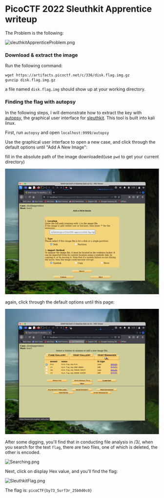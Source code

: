 # PicoCTF 2022 Sleuthkit Apprentice writeup

The Problem is the following:

![sleuthkitApprenticeProblem.png](.media/sleuthkitApprenticeProblem.png)

### Download & extract the image

Run the following command:

```shell
wget https://artifacts.picoctf.net/c/336/disk.flag.img.gz
gunzip disk.flag.img.gz
```

a file named `disk.flag.img` should show up at your working directory.

### Finding the flag with autopsy

In the following steps, I will demonstrate how to extract the key with [autopsy](https://www.autopsy.com/), the graphical user interface for [sleuthkit](https://www.sleuthkit.org/). This tool is built into kali linux.

First, run `autopsy` and open `localhost:9999/autopsy`

Use the graphical user interface to open a new case, and click through the default options until "Add A New Image":

fill in the absolute path of the image downloaded(use `pwd` to get your current directory)

![FillImgPath.png](./media/FillImgPath.png)

again, click through the default options until this page:

![mainpage.png](./media/mainpage.png)

After some digging, you'll find that in conducting file analysis in /3/, when you search for the text `flag`,  there are two files, one of which is deleted, the other is encoded.

![Searching.png](./media/Searching.png)

Next, click on display Hex value, and you'll find the flag:

![SleuthkitFlag.png](./media/SleuthkitFlag.png)

The flag is: `picoCTF{by73_5urf3r_25b0d0c0}`
